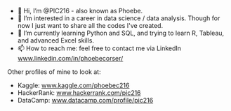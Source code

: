 - 👋 Hi, I’m @PIC216 - also known as Phoebe.
- 👀 I’m interested in a career in data science / data analysis. Though for now I just want to share all the codes I've created.
- 🌱 I’m currently learning Python and SQL, and trying to learn R, Tableau, and advanced Excel skills.
- 📫 How to reach me: feel free to contact me via LinkedIn www.linkedin.com/in/phoebecorser/

Other profiles of mine to look at:
- Kaggle: www.kaggle.com/phoebec216
- HackerRank: www.hackerrank.com/pic216
- DataCamp: www.datacamp.com/profile/pic216

<!---
PIC216/PIC216 is a ✨ special ✨ repository because its `README.md` (this file) appears on your GitHub profile.
You can click the Preview link to take a look at your changes.
--->
